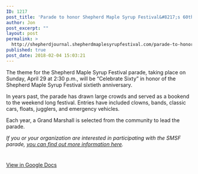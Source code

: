 ```yaml
---
ID: 1217
post_title: 'Parade to honor Shepherd Maple Syrup Festival&#8217;s 60th Anniversary'
author: Jon
post_excerpt: ""
layout: post
permalink: >
  http://shepherdjournal.shepherdmaplesyrupfestival.com/parade-to-honor-shepherd-maple-syrup-festivals-60th-anniversary
published: true
post_date: 2018-02-04 15:03:21
---
```

The theme for the Shepherd Maple Syrup Festival parade, taking place on Sunday, April 29 at 2:30 p.m., will be “Celebrate Sixty” in honor of the Shepherd Maple Syrup Festival sixtieth anniversary.

In years past, the parade has drawn large crowds and served as a bookend to the weekend long festival. Entries have included clowns, bands, classic cars, floats, jugglers, and emergency vehicles.

Each year, a Grand Marshall is selected from the community to lead the parade.

<i>If you or your organization are interested in participating with the SMSF parade, <a href="http://www.shepherdmaplesyrupfest.org/parade/">you can find out more information here</a>.</i>

#

<a href="https://docs.google.com/document/d/1T7_YxKlT2var26IBu7taVoATnwFEoH_SnTV6Pk16zVQ/edit?usp=sharing">View in Google Docs</a>